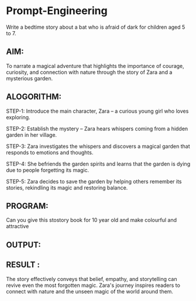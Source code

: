 # Prompt-Engineering
Write a bedtime story about a bat who is afraid of dark for children aged 5 to 7.

## AIM:
To narrate a magical adventure that highlights the importance of courage, curiosity, and connection with nature through the story of Zara and a mysterious garden.

## ALOGORITHM:

STEP-1: Introduce the main character, Zara – a curious young girl who loves exploring.

STEP-2: Establish the mystery – Zara hears whispers coming from a hidden garden in her village.

STEP-3: Zara investigates the whispers and discovers a magical garden that responds to emotions and thoughts.

STEP-4: She befriends the garden spirits and learns that the garden is dying due to people forgetting its magic.

STEP-5: Zara decides to save the garden by helping others remember its stories, rekindling its magic and restoring balance.

 
## PROGRAM:
Can you give this stostory book for 10 year old and make colourful and attractive


## OUTPUT:

## RESULT :
The story effectively conveys that belief, empathy, and storytelling can revive even the most forgotten magic. Zara's journey inspires readers to connect with nature and the unseen magic of the world around them.
